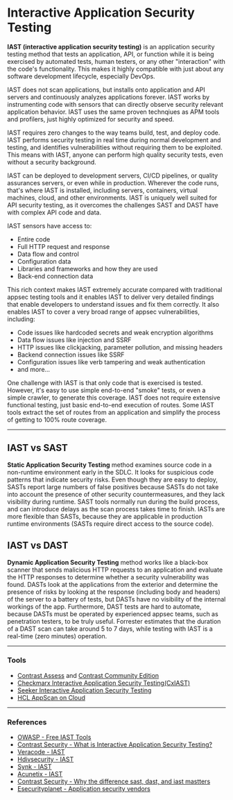 # Interactive Application Security Testing

**IAST (interactive application security testing)** is an application security testing method that tests an application, API, or function while it is being exercised by automated tests, human testers, or any other "interaction" with the code's functionality. This makes it highly compatible with just about any software development lifecycle, especially DevOps.

IAST does not scan applications, but installs onto application and API servers and continuously analyzes applications forever. IAST works by instrumenting code with sensors that can directly observe security relevant application behavior. IAST uses the same proven technqiues as APM tools and profilers, just highly optimized for security and speed.

IAST requires zero changes to the way teams build, test, and deploy code. IAST performs security testing in real time during normal development and testing, and identifies vulnerabilities without requiring them to be exploited. This means with IAST, anyone can perform high quality security tests, even without a security background.  

IAST can be deployed to development servers, CI/CD pipelines, or quality assurances servers, or even while in production. Wherever the code runs, that's where IAST is installed, including servers, containers, virtual machines, cloud, and other environments. IAST is uniquely well suited for API security testing, as it overcomes the challenges SAST and DAST have with complex API code and data.

IAST sensors have access to:
+ Entire code
+ Full HTTP request and response
+ Data flow and control
+ Configuration data
+ Libraries and frameworks and how they are used
+ Back-end connection data

This rich context makes IAST extremely accurate compared with traditional appsec testing tools and it enables IAST to deliver very detailed findings that enable developers to understand issues and fix them correctly. It also enables IAST to cover a very broad range of appsec vulnerabilities, including:
+ Code issues like hardcoded secrets and weak encryption algorithms
+ Data flow issues like injection and SSRF
+ HTTP issues like clickjacking, parameter pollution, and missing headers
+ Backend connection issues like SSRF
+ Configuration issues like verb tampering and weak authentication
+ and more...


One challenge with IAST is that only code that is exercised is tested. However, it's easy to use simple end-to-end "smoke" tests, or even a simple crawler, to generate this coverage. IAST does not require extensive functional testing, just basic end-to-end execution of routes.  Some IAST tools extract the set of routes from an application and simplify the process of getting to 100% route coverage.


---

## IAST vs SAST

**Static Application Security Testing** method examines source code in a non-runtime environment early in the SDLC. It looks for suspicious code patterns that indicate security risks. Even though they are easy to deploy, SASTs report large numbers of false positives because SASTs do not take into account the presence of other security countermeasures, and they lack visibility during runtime. SAST tools normally run during the build process, and can introduce delays as the scan process takes time to finish. IASTs are more flexible than SASTs, because they are applicable in production runtime environments (SASTs require direct access to the source code).  
  
## IAST vs DAST

**Dynamic Application Security Testing** method works like a black-box scanner that sends malicious HTTP requests to an application and evaluate the HTTP responses to determine whether a security vulnerability was found. DASTs look at the applications from the exterior and determine the presence of risks by looking at the response (including body and headers) of the server to a battery of tests, but DASTs have no visibility of the internal workings of the app. Furthermore, DAST tests are hard to automate, because DASTs must be operated by experienced appsec teams, such as penetration testers, to be truly useful. Forrester estimates that the duration of a DAST scan can take around 5 to 7 days, while testing with IAST is a real-time (zero minutes) operation.

---

### Tools

+ [Contrast Assess](https://www.contrastsecurity.com/contrast-assess) and [Contrast Community Edition](https://www.contrastsecurity.com/contrast-community-edition)
+ [Checkmarx Interactive Application Security Testing(CxIAST)](https://www.checkmarx.com/products/interactive-application-security-testing/)
+ [Seeker Interactive Application Security Testing](https://www.synopsys.com/software-integrity/security-testing/interactive-application-security-testing.html)
+ [HCL AppScan on Cloud](https://cloud.appscan.com)

---
### References

+ [OWASP - Free IAST Tools](https://owasp.org/www-community/Free_for_Open_Source_Application_Security_Tools#:~:text=open%20source%20projects.-,IAST%20Tools,-IAST%20tools%20are)
+ [Contrast Security - What is Interactive Application Security Testing?](https://www.contrastsecurity.com/knowledge-hub/glossary/interactive-application-security-testing)
+ [Veracode - IAST](https://www.veracode.com/security/interactive-application-security-testing-iast)
+ [Hdivsecurity - IAST](https://hdivsecurity.com/bornsecure/what-is-iast-interactive-application-security-testing/)
+ [Synk - IAST](https://snyk.io/learn/iast-interactive-application-security-testing/)
+ [Acunetix - IAST](https://www.acunetix.com/blog/web-security-zone/what-is-iast-interactive-application-security-testing/)
+ [Contrast Security - Why the difference sast, dast, and iast mastters](https://www.contrastsecurity.com/security-influencers/why-the-difference-between-sast-dast-and-iast-matters)
+ [Esecurityplanet - Application security vendors](https://www.esecurityplanet.com/products/application-security-vendors/)
